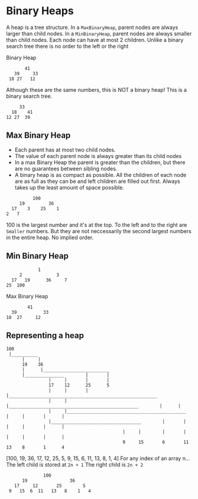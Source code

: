 # Binary Heaps

A heap is a tree structure. In a `MaxBinaryHeap`, parent nodes are always larger than child nodes. In a `MinBinaryHeap`, parent nodes are always smaller than child nodes. Each node can have at most
2 children. Unlike a binary search tree there is no order to the left or the right

Binary Heap

```
       41
   39     33
 18 27   12

```

Although these are the same numbers, this is NOT a binary heap! This is a binary search tree.

```
     33
  18    41
12 27  39
```

## Max Binary Heap

- Each parent has at most two child nodes.
- The value of each parent node is always greater than its child nodes
- In a max Binary Heap the parent is greater than the children, but there are
  no guarantees between sibling nodes.
- A binary heap is as compact as possible. All the children of each node are as full as they can
  be and left children are filled out first. Always takes up the least amount of space possible.

```
          100
     19         36
  17    3    25    1
2   7
```

100 is the largest number and it's at the top. To the left and to the right are `Smaller` numbers. But they are not neccessarily the second largest numbers in the entire heap. No implied order.

## Min Binary Heap

```
            1
     2             3
  17   19      36     7
25  100
```

Max Binary Heap

```
        41
  39          33
18  27     12
```

## Representing a heap

```
100
 |__________
      |     |
      19    36
      |      |_________________________
      |_______________        |       |
                |     |       |       |
                17    12      25      5
                |     |       |       |________________________________________________________
                |     |       |_________________________________________________        |      |
                |     |_____________________________________________      |     |       |      |
                |__________________________________        |       |      |     |       |      |
                                            |     |        |       |      |     |       |      |
                                            9     15       6       11     13    8       1      4
```

[100, 19, 36, 17, 12, 25, 5, 9, 15, 6, 11, 13, 8, 1, 4]
For any index of an array n... The left child is stored at `2n + 1`
The right child is `2n + 2`

```
              100
      19                36
   17     12       25        5
 9   15  6  11   13   8    1   4
```
